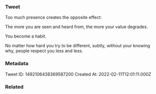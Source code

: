 ### Tweet
Too much presence creates the opposite effect:

The more you are seen and heard from, the more your value degrades.

You become a habit.

No matter how hard you try to be different, subtly, without your knowing why, people respect you less and less.

### Metadata
Tweet ID: 1492106438369587200
Created At: 2022-02-11T12:01:11.000Z

### Related

